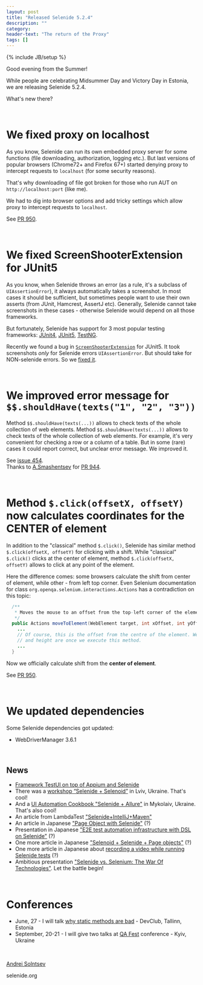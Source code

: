 ```yaml
---
layout: post
title: "Released Selenide 5.2.4"
description: ""
category:
header-text: "The return of the Proxy"
tags: []
---
```

{% include JB/setup %}

Good evening from the Summer!

While people are celebrating Midsummer Day and Victory Day in Estonia, we are releasing Selenide 5.2.4.

What's new there?

<br/>

# We fixed proxy on localhost

As you know, Selenide can run its own embedded proxy server for some functions (file downloading, authorization, logging etc.).
But last versions of popular browsers (Chrome72+ and Firefox 67+) started denying proxy to intercept requests to `localhost` 
(for some security reasons).

That's why downloading of file got broken for those who run AUT on `http://localhost:port` (like me).

We had to dig into browser options and add tricky settings which allow proxy to intercept requests to `localhost`.

See [PR 950](https://github.com/selenide/selenide/pull/950).

<br/>

# We fixed ScreenShooterExtension for JUnit5

As you know, when Selenide throws an error (as a rule, it's a subclass of `UIAssertionError`), it always automatically 
takes a screenshot. In most cases it should be sufficient, but sometimes people want to use their own asserts 
(from JUnit, Hamcrest, AssertJ etc). Generally, Selenide cannot take screenshots in these cases - otherwise Selenide
would depend on all those frameworks.

But fortunately, Selenide has support for 3 most popular testing frameworks:
[JUnit4](https://github.com/selenide/selenide/blob/master/statics/src/main/java/com/codeborne/selenide/junit/ScreenShooter.java), 
[JUnit5](https://github.com/selenide/selenide/blob/master/statics/src/main/java/com/codeborne/selenide/junit5/ScreenShooterExtension.java), 
[TestNG](https://github.com/selenide/selenide/blob/master/statics/src/main/java/com/codeborne/selenide/testng/ScreenShooter.java).

Recently we found a bug in [`ScreenShooterExtension`](https://github.com/selenide/selenide/blob/master/statics/src/main/java/com/codeborne/selenide/junit5/ScreenShooterExtension.java) for JUnit5. 
It took screenshots *only* for Selenide errors `UIAssertionError`. But should take for NON-selenide errors.
So we [fixed it](https://github.com/selenide/selenide/commit/5414bc743469d0624e6f5). 

<br/>

# We improved error message for `$$.shouldHave(texts("1", "2", "3"))`

Method `$$.shouldHave(texts(...))` allows to check texts of the whole collection of web elements.
Method `$$.shouldHave(texts(...))` allows to check texts of the whole collection of web elements.
For example, it's very convenient for checking a row or a column of a table. 
But in some (rare) cases it could report correct, but unclear error message. We improved it.

See [issue 454](https://github.com/selenide/selenide/issues/454).<br/>
Thanks to [A.Smashentsev](https://github.com/xaknem) for [PR 944](https://github.com/selenide/selenide/pull/944).

<br/>

# Method `$.click(offsetX, offsetY)` now calculates coordinates for the CENTER of element

In addition to the "classical" method `$.click()`, Selenide has similar method `$.click(offsetX, offsetY)` for clicking with a shift.
While "classical" `$.click()` clicks at the center of element, method `$.click(offsetX, offsetY)` allows to click at any point of the element.

Here the difference comes: some browsers calculate the shift from center of element, while other - from left top corner.
Even Selenium documentation for class `org.openqa.selenium.interactions.Actions` has a contradiction on this topic:

```java
  /**
   * Moves the mouse to an offset from the top-left corner of the element.
   */
  public Actions moveToElement(WebElement target, int xOffset, int yOffset) {
    ...
    // Of course, this is the offset from the centre of the element. We have no idea what the width
    // and height are once we execute this method.
    ...
  }
```

Now we officially calculate shift from the **center of element**.

See [PR 950](https://github.com/selenide/selenide/pull/950).

<br/>


# We updated dependencies

Some Selenide dependencies got updated:
* WebDriverManager 3.6.1 

<br/>


## News

* [Framework TestUI on top of Appium and Selenide](https://www.testdevlab.com/blog/2019/05/testui-ui-test-automation-for-all-platforms-with-appium-and-selenide/)
* There was a [workshop “Selenide + Selenoid”](https://dou.ua/calendar/27417) in Lviv, Ukraine. That's cool!
* And a [UI Automation Cookbook "Selenide + Allure"](https://www.globallogic.com/ua/news/gl-ui-automation-cookbook-mykolaiv/) in Mykolaiv, Ukraine. That's also cool!
* An article from LambdaTest ["Selenide+IntelliJ+Maven"](https://www.lambdatest.com/blog/selenium-testing-with-selenide-using-intellij-maven/)
* An article in Japanese ["Page Object with Selenide"](https://qiita.com/tatesuke/items/0bac60172e7cfd12aeb1) (?)
* Presentation in Japanese ["E2E test automation infrastructure with DSL on Selenide"](https://speakerdeck.com/shimashima35/example-of-e2e-automation-test-architecture-by-selenide-in-osaka) (?)
* One more article in Japanese ["Selenoid + Selenide + Page objects"](https://codezine.jp/article/detail/10335) (?)
* One more article in Japanese about [recording a video while running Selenide tests](https://qiita.com/shimashima35/items/0575ac5488edd6942d5a) (?)
* Ambitious presentation ["Selenide vs. Selenium: The War Of Technologies"](https://www.slideshare.net/Bugraptors/selenide-vs-selenium-the-war-of-technologies). Let the battle begin!

<br/>

# Conferences

* June, 27 - I will talk [why static methods are bad](https://www.facebook.com/events/1335258949960597/) - DevClub, Tallinn, Estonia
* September, 20-21 - I will give two talks at [QA Fest](http://qafest.com/en/) conference - Kyiv, Ukraine

<br>

[Andrei Solntsev](http://asolntsev.github.io/)

selenide.org
